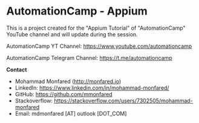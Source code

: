 # AutomationCamp - Appium

This is a project created for the "Appium Tutorial" of "AutomationCamp" YouTube channel and will update during the session.

AutomationCamp YT Channel: https://www.youtube.com/automationcamp

AutomationCamp Telegram Channel: https://t.me/automationcamp

**Contact**
- Mohammad Monfared (http://monfared.io)
- LinkedIn: https://www.linkedin.com/in/mohammad-monfared/
- GitHub: https://github.com/mmonfared
- Stackoverflow: https://stackoverflow.com/users/7302505/mohammad-monfared
- Email:   mdmonfared [AT] outlook [DOT_COM]